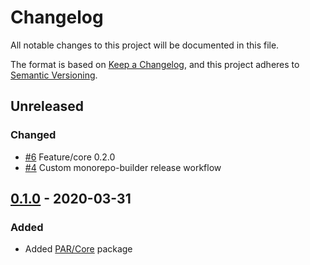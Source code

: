 # Changelog
All notable changes to this project will be documented in this file.

The format is based on [Keep a Changelog](https://keepachangelog.com/en/1.0.0/),
and this project adheres to [Semantic Versioning](https://semver.org/spec/v2.0.0.html).

<!-- changelog-linker -->

<!-- dumped content start -->

## Unreleased

### Changed

- [#6] Feature/core 0.2.0
- [#4] Custom monorepo-builder release workflow

<!-- dumped content end -->

## [0.1.0] - 2020-03-31

### Added

- Added [PAR/Core] package

[#6]: https://github.com/php-addition-repository/par/pull/6
[#4]: https://github.com/php-addition-repository/par/pull/4
[0.1.0]: https://github.com/php-addition-repository/par/releases/tag/0.1.0
[PAR/Core]: https://github.com/php-addition-repository/core/
